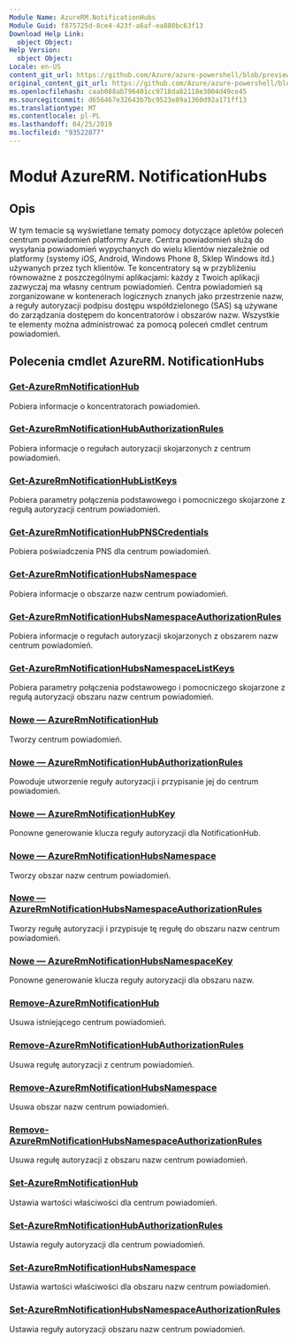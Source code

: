 ```yaml
---
Module Name: AzureRM.NotificationHubs
Module Guid: f875725d-8ce4-423f-a6af-ea880bc63f13
Download Help Link:
  object Object: 
Help Version:
  object Object: 
Locale: en-US
content_git_url: https://github.com/Azure/azure-powershell/blob/preview/src/ResourceManager/NotificationHubs/Commands.NotificationHubs/help/AzureRM.NotificationHubs.md
original_content_git_url: https://github.com/Azure/azure-powershell/blob/preview/src/ResourceManager/NotificationHubs/Commands.NotificationHubs/help/AzureRM.NotificationHubs.md
ms.openlocfilehash: caab088ab796401cc9718da82118e3004d49ce45
ms.sourcegitcommit: d656467e32643b7bc9523e89a1360d92a171ff13
ms.translationtype: MT
ms.contentlocale: pl-PL
ms.lasthandoff: 04/25/2019
ms.locfileid: "93522877"
---
```

# Moduł AzureRM. NotificationHubs
## Opis
W tym temacie są wyświetlane tematy pomocy dotyczące apletów poleceń centrum powiadomień platformy Azure. Centra powiadomień służą do wysyłania powiadomień wypychanych do wielu klientów niezależnie od platformy (systemy iOS, Android, Windows Phone 8, Sklep Windows itd.) używanych przez tych klientów. Te koncentratory są w przybliżeniu równoważne z poszczególnymi aplikacjami: każdy z Twoich aplikacji zazwyczaj ma własny centrum powiadomień. Centra powiadomień są zorganizowane w kontenerach logicznych znanych jako przestrzenie nazw, a reguły autoryzacji podpisu dostępu współdzielonego (SAS) są używane do zarządzania dostępem do koncentratorów i obszarów nazw. Wszystkie te elementy można administrować za pomocą poleceń cmdlet centrum powiadomień.

## Polecenia cmdlet AzureRM. NotificationHubs
### [Get-AzureRmNotificationHub](Get-AzureRmNotificationHub.md)
Pobiera informacje o koncentratorach powiadomień.

### [Get-AzureRmNotificationHubAuthorizationRules](Get-AzureRmNotificationHubAuthorizationRules.md)
Pobiera informacje o regułach autoryzacji skojarzonych z centrum powiadomień.

### [Get-AzureRmNotificationHubListKeys](Get-AzureRmNotificationHubListKeys.md)
Pobiera parametry połączenia podstawowego i pomocniczego skojarzone z regułą autoryzacji centrum powiadomień.

### [Get-AzureRmNotificationHubPNSCredentials](Get-AzureRmNotificationHubPNSCredentials.md)
Pobiera poświadczenia PNS dla centrum powiadomień.

### [Get-AzureRmNotificationHubsNamespace](Get-AzureRmNotificationHubsNamespace.md)
Pobiera informacje o obszarze nazw centrum powiadomień.

### [Get-AzureRmNotificationHubsNamespaceAuthorizationRules](Get-AzureRmNotificationHubsNamespaceAuthorizationRules.md)
Pobiera informacje o regułach autoryzacji skojarzonych z obszarem nazw centrum powiadomień.

### [Get-AzureRmNotificationHubsNamespaceListKeys](Get-AzureRmNotificationHubsNamespaceListKeys.md)
Pobiera parametry połączenia podstawowego i pomocniczego skojarzone z regułą autoryzacji obszaru nazw centrum powiadomień.

### [Nowe — AzureRmNotificationHub](New-AzureRmNotificationHub.md)
Tworzy centrum powiadomień.

### [Nowe — AzureRmNotificationHubAuthorizationRules](New-AzureRmNotificationHubAuthorizationRules.md)
Powoduje utworzenie reguły autoryzacji i przypisanie jej do centrum powiadomień.

### [Nowe — AzureRmNotificationHubKey](New-AzureRmNotificationHubKey.md)
Ponowne generowanie klucza reguły autoryzacji dla NotificationHub.

### [Nowe — AzureRmNotificationHubsNamespace](New-AzureRmNotificationHubsNamespace.md)
Tworzy obszar nazw centrum powiadomień.

### [Nowe — AzureRmNotificationHubsNamespaceAuthorizationRules](New-AzureRmNotificationHubsNamespaceAuthorizationRules.md)
Tworzy regułę autoryzacji i przypisuje tę regułę do obszaru nazw centrum powiadomień.

### [Nowe — AzureRmNotificationHubsNamespaceKey](New-AzureRmNotificationHubsNamespaceKey.md)
Ponowne generowanie klucza reguły autoryzacji dla obszaru nazw.

### [Remove-AzureRmNotificationHub](Remove-AzureRmNotificationHub.md)
Usuwa istniejącego centrum powiadomień.

### [Remove-AzureRmNotificationHubAuthorizationRules](Remove-AzureRmNotificationHubAuthorizationRules.md)
Usuwa regułę autoryzacji z centrum powiadomień.

### [Remove-AzureRmNotificationHubsNamespace](Remove-AzureRmNotificationHubsNamespace.md)
Usuwa obszar nazw centrum powiadomień.

### [Remove-AzureRmNotificationHubsNamespaceAuthorizationRules](Remove-AzureRmNotificationHubsNamespaceAuthorizationRules.md)
Usuwa regułę autoryzacji z obszaru nazw centrum powiadomień.

### [Set-AzureRmNotificationHub](Set-AzureRmNotificationHub.md)
Ustawia wartości właściwości dla centrum powiadomień.

### [Set-AzureRmNotificationHubAuthorizationRules](Set-AzureRmNotificationHubAuthorizationRules.md)
Ustawia reguły autoryzacji dla centrum powiadomień.

### [Set-AzureRmNotificationHubsNamespace](Set-AzureRmNotificationHubsNamespace.md)
Ustawia wartości właściwości dla obszaru nazw centrum powiadomień.

### [Set-AzureRmNotificationHubsNamespaceAuthorizationRules](Set-AzureRmNotificationHubsNamespaceAuthorizationRules.md)
Ustawia reguły autoryzacji obszaru nazw centrum powiadomień.

